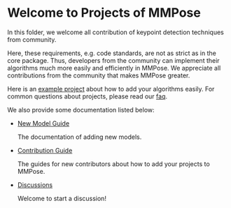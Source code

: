 # Welcome to Projects of MMPose

In this folder, we welcome all contribution of keypoint detection techniques from community.

Here, these requirements, e.g. code standards, are not as strict as in the core package. Thus, developers from the community can implement their algorithms much more easily and efficiently in MMPose. We appreciate all contributions from the community that makes MMPose greater.

Here is an [example project](./example_project) about how to add your algorithms easily. For common questions about projects, please read our [faq](faq.md).

We also provide some documentation listed below:

- [New Model Guide](https://mmpose.readthedocs.io/en/1.x/migration.html#step3-model)

  The documentation of adding new models.

- [Contribution Guide](https://mmpose.readthedocs.io/en/1.x/notes/contribution_guide.html)

  The guides for new contributors about how to add your projects to MMPose.

- [Discussions](https://github.com/open-mmlab/mmpose/discussions)

  Welcome to start a discussion!
